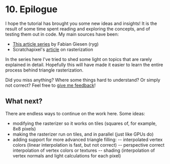 # 10. Epilogue

I hope the tutorial has brought you some new ideas and insights! It is the result of some time spent reading and exploring the concepts, and of testing them out in code. My main sources have been:

- [This article series](https://fgiesen.wordpress.com/2013/02/06/the-barycentric-conspirac/) by Fabian Giesen (ryg)
- Scratchapixel's [article](https://www.scratchapixel.com/lessons/3d-basic-rendering/rasterization-practical-implementation) on rasterization

In the series here I've tried to shed some light on topics that are rarely explained in detail. Hopefully this will have made it easier to learn the entire process behind triangle rasterization.

Did you miss anything? Where some things hard to understand? Or simply not correct? Feel free to [give me feedback](https://github.com/kristoffer-dyrkorn/triangle-rasterizer/issues)!

## What next?

There are endless ways to continue on the work here. Some ideas:

- modifying the rasterizer so it works on tiles (squares of, for example, 8x8 pixels)
- making the rasterizer run on tiles, and in parallel (just like GPUs do)
- adding support for more advanced triangle filling:
  -- interpolated vertex colors (linear interpolation is fast, but not correct)
  -- perspective correct interpolation of vertex colors or textures
  -- shading (interpolation of vertex normals and light calculations for each pixel)
